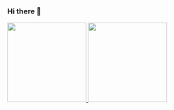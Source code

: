 ### Hi there 👋

<!--
**LuizGabe/LuizGabe** is a ✨ _special_ ✨ repository because its `README.md` (this file) appears on your GitHub profile.
 
Here are some ideas to get you started:

- 🔭 I’m currently working on ...
- 🌱 I’m currently learning ...
- 👯 I’m looking to collaborate on ...
- 🤔 I’m looking for help with ...
- 💬 Ask me about ...
- 📫 How to reach me: ...
- 😄 Pronouns: ...
- ⚡ Fun fact: ...
-->
<div>
<a href="https://github.com/LuizGabe">
<img height="180em" src="https://github-readme-stats.vercel.app/api/top-langs/?username=LuizGabe&layout=compact&langs_count=7&theme=dracula"/>
<img height="180em" src="https://github-readme-stats.vercel.app/api?username=LuizGabe&show_icons=true&theme=dracula&include_all_commits=true&count_private=true"/>
</div>
